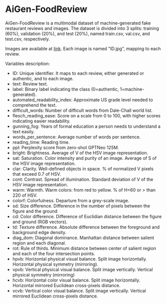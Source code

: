 # AiGen-FoodReview 

AiGen-FoodReview is a multimodal dataset of machine-generated fake restaurant reviews and images.
The dataset is divided into 3 splits: training (60%), validation (20%), and test (20%), named train.csv, val.csv, and test.csv, respectively. 

Images are available at [link](https://drive.google.com/file/d/1FzBIklsUkNaBKdCWvjbeb3h4PH1zUI3Q/view?usp=sharing).
Each image is named "ID.jpg", mapping to each review. 

Variables description: 

- ID: Unique identifier. It maps to each review, either generated or authentic, and to each image. 
- text: Review text.
- label: Binary label indicating the class (0=authentic, 1=machine-generated).
- automated_readability_index: Approximate US grade level needed to comprehend the text.
- difficult_words: Number of difficult words from Dale-Chall world list.
- flesch_reading_ease: Score on a scale from 0 to 100, with higher scores indicating easier readability.
- gunning_fog: Years of formal education a person needs to understand a text easily.
- words_per_sentence: Average number of words per sentence. 
- reading_time: Reading time.
- ppl: Perplexity score from zero-shot GPTNeo 125M. 
- bright: Brightness. Average of V of the HSV image representation.
- sat: Saturation. Color intensity and purity of an image. Average of S of the HSV image representation.
- clar: Clarity. Well-defined objects in space. % of normalized V pixels that exceed 0.7 of HSV.
- cont: Contrast. Spread of illumination. Standard deviation of V of the HSV image representation.
- warm: Warmth. Warm colors: from red to yellow. % of H<60 or $>$ than 220 of HSV.
- colorf: Colorfulness. Departure from a grey-scale image.
- sd: Size difference. Difference in the number of pixels between the figure and the ground
- cd: Color difference. Difference of Euclidian distance between the figure and ground (RGB vectors).
- td: Texture difference. Absolute difference between the foreground and background edge density.
- diag_dom: Diagonal dominance. Manhattan distance between salient region and each diagonal.
- rot: Rule of thirds. Minimum distance between center of salient region and each of the four intersection points.
- hpvb: Horizontal physical visual balance. Split image horizontally. Horizontal physical symmetry (mirroring).
- vpvb: Vertical physical visual balance. Split image vertically. Vertical physical symmetry (mirroring)
- hcvb: Horizontal color visual balance. Split image horizontally. Horizontal mirrored Euclidean cross-pixels distance.
- vcvb: Vertical color visual balance. Split image vertically. Vertical mirrored Euclidean cross-pixels distance.
